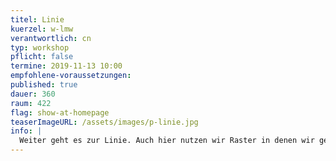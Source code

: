 ```yaml
---
titel: Linie
kuerzel: w-lmw
verantwortlich: cn
typ: workshop
pflicht: false
termine: 2019-11-13 10:00
empfohlene-voraussetzungen:
published: true
dauer: 360
raum: 422
flag: show-at-homepage
teaserImageURL: /assets/images/p-linie.jpg
info: |
  Weiter geht es zur Linie. Auch hier nutzen wir Raster in denen wir gerade Linien zunächst horizontal und vertikal anordnen. Danach experimentieren wir mit Lage und Farbe der Linien. Schlussendlich befassen wir uns mit Kurven und Schwingungsfiguren.
---
```


